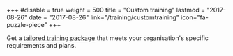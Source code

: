 +++
#disable = true
weight = 500
title = "Custom training"
lastmod = "2017-08-26"
date = "2017-08-26"
link="/training/customtraining"
icon="fa-puzzle-piece"
+++

Get a [tailored training package](/training/customtraining) that meets your organisation's specific requirements and plans.